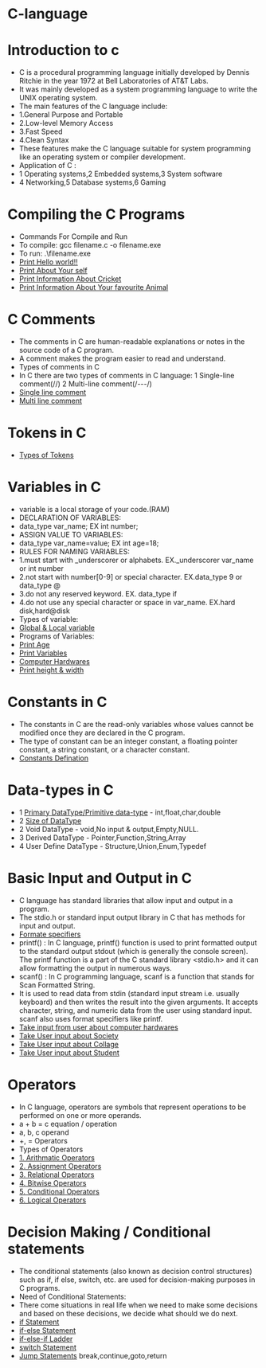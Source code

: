 # C-language
# Introduction to c
- C is a procedural programming language initially developed by Dennis Ritchie in the year 1972 at Bell Laboratories of AT&T Labs.
- It was mainly developed as a system programming language to write the UNIX operating system.
- The main features of the C language include:
- 1.General Purpose and Portable
- 2.Low-level Memory Access
- 3.Fast Speed
- 4.Clean Syntax
- These features make the C language suitable for system programming like an operating system or compiler development.
- Application of C :
- 1 Operating systems,2 Embedded systems,3 System software
- 4 Networking,5 Database systems,6 Gaming
# Compiling the C Programs
- Commands For Compile and Run
- To compile: gcc filename.c -o filename.exe
- To run: .\filename.exe
- [Print Hello world!!](./BasicPrograms/Helloworld.c)
- [Print About Your self](./BasicPrograms/YourSelf.c)
- [Print Information About Cricket](./BasicPrograms/Cricket.c)
- [Print Information About Your favourite Animal](./BasicPrograms/Animal.c)
# C Comments
- The comments in C are human-readable explanations or notes in the source code of a C program.
- A comment makes the program easier to read and understand.
- Types of comments in C
- In C there are two types of comments in C language:
  1 Single-line comment(//)  2 Multi-line comment(/*---*/)
- [Single line comment](./Comments/singleline.c)
- [Multi line comment](./Comments/Multiline.c)
# Tokens in C
- [Types of Tokens](https://www.geeksforgeeks.org/tokens-in-c/?ref=lbp)
# Variables in C
- variable is a local storage of your code.(RAM)
- DECLARATION OF VARIABLES:
- data_type var_name; EX  int number; 
- ASSIGN VALUE TO VARIABLES:
- data_type var_name=value; EX int age=18;
- RULES FOR NAMING VARIABLES:
- 1.must start with _underscorer or alphabets. EX._underscorer var_name or int number
- 2.not start with number[0-9] or special character. EX.data_type 9 or data_type @
- 3.do not any reserved keyword. EX. data_type if 
- 4.do not use any special character or space in var_name. EX.hard disk,hard@disk
- Types of variable:
-  [Global & Local variable]() 
- Programs of Variables:
- [Print Age](./Variables/Age.c)
- [Print Variables](./Variables/PrintValues.c)
- [Computer Hardwares](./Variables/Hardware_info.c)
- [Print height & width](./Variables/Height_width.c)
# Constants in C
- The constants in C are the read-only variables whose values cannot be modified once they are declared in the C program.
- The type of constant can be an integer constant, a floating pointer constant, a string constant, or a character constant.
- [Constants Defination](./Constants/const_defination.c)
# Data-types in C
- 1 [Primary DataType/Primitive data-type](./DataTypes/primitivedt.c) - int,float,char,double
- 2 [Size of DataType](./DataTypes/sizeof.c)
- 2 Void DataType - void,No input & output,Empty,NULL.
- 3 Derived DataType - Pointer,Function,String,Array
- 4 User Define DataType - Structure,Union,Enum,Typedef
# Basic Input and Output in C
- C language has standard libraries that allow input and output in a program.
- The stdio.h or standard input output library in C that has methods for input and output.
- [Formate specifiers](https://www.geeksforgeeks.org/format-specifiers-in-c/?ref=lbp)
- printf() : In C language, printf() function is used to print formatted output to the standard output stdout (which is generally the console screen).
  The printf function is a part of the C standard library <stdio.h> and it can allow formatting the output in numerous ways.
- scanf() : In C programming language, scanf is a function that stands for Scan Formatted String.
- It is used to read data from stdin (standard input stream i.e. usually keyboard) and then writes the result into the given arguments.
  It accepts character, string, and numeric data from the user using standard input.
  scanf also uses format specifiers like printf.
- [Take input from user about computer hardwares ](./Input&output/Hardware_comp.c)
- [Take User input about Society](./Input&output/Society.c)
- [Take User input about Collage ](./Input&output/collage.c)
- [Take User input about Student](./Input&output/student.c)
# Operators 
- In C language, operators are symbols that represent operations to be performed on one or more operands.
- a + b = c  equation / operation
- a, b, c  operand
- +, =    Operators
- Types of Operators
- [1. Arithmatic Operators](./Operators/Arithmetic)
- [2. Assignment Operators](./Operators/Assignment)
- [3. Relational Operators](https://github.com/mochi-vidhi/C-language/commit/14f068a83506081b18163bdf984cf0a3c04b7108)
- [4. Bitwise Operators](https://github.com/mochi-vidhi/C-language/commit/14f068a83506081b18163bdf984cf0a3c04b7108#diff-312d6edefb0f71b664ac88f583591a38fb58c5ad114ad15d7182d9fe64ee29af)
- [5. Conditional Operators](https://github.com/mochi-vidhi/C-language/commit/14f068a83506081b18163bdf984cf0a3c04b7108#diff-340b2f484def86fd8d0fd5b6e332471b7a158d36cdd0188979c087164efea6c4)
- [6. Logical Operators](https://github.com/mochi-vidhi/C-language/commit/14f068a83506081b18163bdf984cf0a3c04b7108#diff-7e9764ef7f854d8d3fe5787c0e67e2c7495efbf9f88ea54d7adf700473b6e06a)
# Decision Making / Conditional statements 
- The conditional statements (also known as decision control structures) such as if, if else, switch, etc. are used for decision-making purposes in C programs.
- Need of Conditional Statements:
- There come situations in real life when we need to make some decisions and based on these decisions, we decide what should we do next.
- [if Statement](./DecisionMaking/If_Statements)
- [if-else Statement](./DecisionMaking/If&Else)
- [if-else-if Ladder](./DecisionMaking/if_else_if_ladder)
- [switch Statement](./DecisionMaking/SwitchCase)
- [Jump Statements]() break,continue,goto,return


